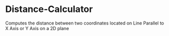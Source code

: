 # Distance-Calculator
Computes the distance between two coordinates located on Line Parallel to X Axis or Y Axis on a 2D plane
